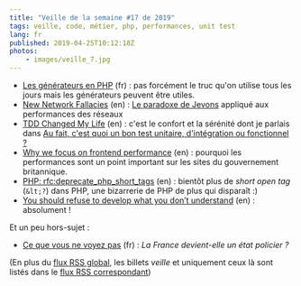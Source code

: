 ```yaml
---
title: "Veille de la semaine #17 de 2019"
tags: veille, code, métier, php, performances, unit test
lang: fr
published: 2019-04-25T10:12:18Z
photos:
    - images/veille_7.jpg
---
```

* [Les générateurs en PHP](https://www.geek-directeur-technique.com/2019/04/18/les-generateurs-en-php) (fr)&nbsp;: pas forcément le truc qu'on utilise tous les jours mais les générateurs peuvent être utiles.
* [New Network Fallacies](https://timkadlec.com/remembers/2019-04-18-new-network-fallacies/) (en)&nbsp;: [Le paradoxe de Jevons](https://fr.wikipedia.org/wiki/Paradoxe_de_Jevons) appliqué aux performances des réseaux
* [TDD Changed My Life](https://medium.com/javascript-scene/tdd-changed-my-life-5af0ce099f80) (en)&nbsp;: c'est le confort et la sérénité dont je parlais dans [Au fait, c'est quoi un bon test unitaire, d'intégration ou fonctionnel ?](/post/bon-test-unitaire-integration-fonctionnel/)
* [Why we focus on frontend performance](https://technology.blog.gov.uk/2019/04/18/why-we-focus-on-frontend-performance/) (en)&nbsp;: pourquoi les performances sont un point important sur les sites du gouvernement britannique.
* [PHP: rfc:deprecate_php_short_tags](https://wiki.php.net/rfc/deprecate_php_short_tags) (en)&nbsp;: bientôt plus de *short open tag* (`&lt;?`) dans PHP, une bizarrerie de PHP de plus qui disparaît :)
* [You should refuse to develop what you don’t understand](https://philippe.bourgau.net/you-should-refuse-to-develop-what-you-dont-understand/) (en)&nbsp;: absolument !

Et un peu hors-sujet&nbsp;:

* [Ce que vous ne voyez pas](https://reflets.info/articles/ce-que-vous-ne-voyez-pas) (fr)&nbsp;: _La France devient-elle un état policier ?_

(En plus du [flux RSS global](/rss.xml), les billets *veille*
et uniquement ceux là sont listés dans le [flux RSS correspondant](/rss/veille.xml))
